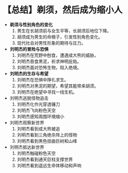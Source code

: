 # 【总结】剃须，然后成为缩小人

-   **剃须与性别角色的变化**
    1.  男生在长胡须前与女生平等，长胡须后地位下降。
    2.  胡须成为男生的命根子，引发性别角色变化。
    3.  现代社会对男性形象的期待与压力。
-   **刘明杰的冒险与恐惧**
    1.  刘明杰在荒野中刨食，遭遇成大熊的威胁。
    2.  刘明杰吞食黑泥，祈求神明庇佑。
    3.  刘明杰面对恐怖生物，陷入绝境。
-   **刘明杰的生存与希望**
    1.  刘明杰在恐惧中挣扎求生。
    2.  刘明杰对黑泥的期望，希望其能带来胡须。
    3.  刘明杰在绝望中寻找一线生机。
-   刘明杰逃脱怪物追击
    1.  刘明杰化作光穿透镰刀
    2.  刘明杰飞向粉色天空
    3.  刘明杰感知周围环境缩小
-   刘明杰观察新世界
    1.  刘明杰看到成大熊被追
    2.  刘明杰看到三角绝杀阵上的怪物
    3.  刘明杰看到黑色扭曲巨树和山峰
-   刘明杰抵达新世界
    1.  刘明杰触碰粉色天空
    2.  刘明杰看到通天巨柱支撑世界
    3.  刘明杰看到遥远生命体移动和声响